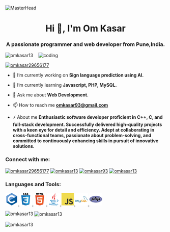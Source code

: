 ![MasterHead](https://camo.githubusercontent.com/94404b4c51df8434a5e4f4056b9b06f9743ad5657011ec6b7f6844cd73c6b56f/68747470733a2f2f7777772e6469676974616c736f6c7574696f6e73657276696365732e636f6d2f696d672f73657276696365732f77656273697465312e676966)
<h1 align="center">Hi 👋, I'm Om Kasar</h1>
<h3 align="center">A passionate programmer and web developer from Pune,India.</h3>
<img align="right" alt="coding" width="400" src="https://camo.githubusercontent.com/f1572aab0a069b4070bf0ffeb4125c3884ec51d2595b5242f83c4199de9c450a/68747470733a2f2f7237713677397a362e726f636b657463646e2e6d652f6361726565722f77702d636f6e74656e742f75706c6f6164732f323032312f30362f322d34362e676966"

<p align="left"> <img src="https://komarev.com/ghpvc/?username=omkasar13&label=Profile%20views&color=0e75b6&style=flat" alt="omkasar13" /> </p>

<p align="left"> <a href="https://twitter.com/omkasar29656177" target="blank"><img src="https://img.shields.io/twitter/follow/omkasar29656177?logo=twitter&style=for-the-badge" alt="omkasar29656177" /></a> </p>

- 🔭 I’m currently working on **Sign language prediction using AI.**

- 🌱 I’m currently learning **Javascript, PHP, MySQL.**

- 💬 Ask me about **Web Development.**

- 📫 How to reach me **omkasar93@gmail.com**

- ⚡ About me **Enthusiastic software developer proficient in C++, C, and full-stack development. Successfully delivered high-quality projects with a keen eye for detail and efficiency. Adept at collaborating in cross-functional teams, passionate about problem-solving, and committed to continuously enhancing skills in pursuit of innovative solutions.**

<h3 align="left">Connect with me:</h3>
<p align="left">
<a href="https://twitter.com/omkasar29656177" target="blank"><img align="center" src="https://raw.githubusercontent.com/rahuldkjain/github-profile-readme-generator/master/src/images/icons/Social/twitter.svg" alt="omkasar29656177" height="30" width="40" /></a>
<a href="https://instagram.com/omkasar13" target="blank"><img align="center" src="https://raw.githubusercontent.com/rahuldkjain/github-profile-readme-generator/master/src/images/icons/Social/instagram.svg" alt="omkasar13" height="30" width="40" /></a>
<a href="https://www.hackerrank.com/omkasar93" target="blank"><img align="center" src="https://raw.githubusercontent.com/rahuldkjain/github-profile-readme-generator/master/src/images/icons/Social/hackerrank.svg" alt="omkasar93" height="30" width="40" /></a>
<a href="https://www.leetcode.com/omkasar13" target="blank"><img align="center" src="https://raw.githubusercontent.com/rahuldkjain/github-profile-readme-generator/master/src/images/icons/Social/leet-code.svg" alt="omkasar13" height="30" width="40" /></a>
</p>

<h3 align="left">Languages and Tools:</h3>
<p align="left"> <a href="https://www.cprogramming.com/" target="_blank" rel="noreferrer"> <img src="https://raw.githubusercontent.com/devicons/devicon/master/icons/c/c-original.svg" alt="c" width="40" height="40"/> </a> <a href="https://www.w3schools.com/css/" target="_blank" rel="noreferrer"> <img src="https://raw.githubusercontent.com/devicons/devicon/master/icons/css3/css3-original-wordmark.svg" alt="css3" width="40" height="40"/> </a> <a href="https://www.w3.org/html/" target="_blank" rel="noreferrer"> <img src="https://raw.githubusercontent.com/devicons/devicon/master/icons/html5/html5-original-wordmark.svg" alt="html5" width="40" height="40"/> </a> <a href="https://www.java.com" target="_blank" rel="noreferrer"> <img src="https://raw.githubusercontent.com/devicons/devicon/master/icons/java/java-original.svg" alt="java" width="40" height="40"/> </a> <a href="https://developer.mozilla.org/en-US/docs/Web/JavaScript" target="_blank" rel="noreferrer"> <img src="https://raw.githubusercontent.com/devicons/devicon/master/icons/javascript/javascript-original.svg" alt="javascript" width="40" height="40"/> </a> <a href="https://www.mysql.com/" target="_blank" rel="noreferrer"> <img src="https://raw.githubusercontent.com/devicons/devicon/master/icons/mysql/mysql-original-wordmark.svg" alt="mysql" width="40" height="40"/> </a> <a href="https://www.php.net" target="_blank" rel="noreferrer"> <img src="https://raw.githubusercontent.com/devicons/devicon/master/icons/php/php-original.svg" alt="php" width="40" height="40"/> </a> </p>

<p><img align="left" src="https://github-readme-stats.vercel.app/api/top-langs?username=omkasar13&show_icons=true&locale=en&layout=compact" alt="omkasar13" /></p>

<p>&nbsp;<img align="center" src="https://github-readme-stats.vercel.app/api?username=omkasar13&show_icons=true&locale=en" alt="omkasar13" /></p>

<p><img align="center" src="https://github-readme-streak-stats.herokuapp.com/?user=omkasar13&" alt="omkasar13" /></p>

